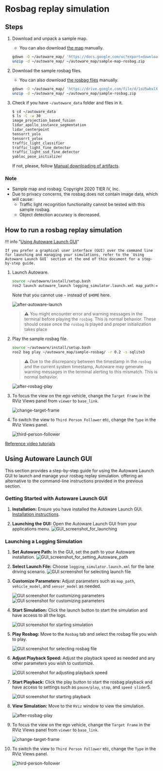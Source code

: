 # Rosbag replay simulation

## Steps

1. Download and unpack a sample map.

   - You can also download [the map](https://drive.google.com/file/d/1A-8BvYRX3DhSzkAnOcGWFw5T30xTlwZI/view?usp=sharing) manually.

   ```bash
   gdown -O ~/autoware_map/ 'https://docs.google.com/uc?export=download&id=1A-8BvYRX3DhSzkAnOcGWFw5T30xTlwZI'
   unzip -d ~/autoware_map/ ~/autoware_map/sample-map-rosbag.zip
   ```

2. Download the sample rosbag files.

   - You can also download [the rosbag files](https://drive.google.com/file/d/1sU5wbxlXAfHIksuHjP3PyI2UVED8lZkP/view?usp=sharing) manually.

   ```bash
   gdown -O ~/autoware_map/ 'https://drive.google.com/file/d/1sU5wbxlXAfHIksuHjP3PyI2UVED8lZkP'
   unzip -d ~/autoware_map/ ~/autoware_map/sample-rosbag.zip
   ```

3. Check if you have `~/autoware_data` folder and files in it.

   ```bash
   $ cd ~/autoware_data
   $ ls -C -w 30
   image_projection_based_fusion
   lidar_apollo_instance_segmentation
   lidar_centerpoint
   tensorrt_yolo
   tensorrt_yolox
   traffic_light_classifier
   traffic_light_fine_detector
   traffic_light_ssd_fine_detector
   yabloc_pose_initializer
   ```

   If not, please, follow [Manual downloading of artifacts](https://github.com/autowarefoundation/autoware/tree/main/ansible/roles/artifacts).

### Note

- Sample map and rosbag: Copyright 2020 TIER IV, Inc.
- Due to privacy concerns, the rosbag does not contain image data, which will cause:
  - Traffic light recognition functionality cannot be tested with this sample rosbag.
  - Object detection accuracy is decreased.

## How to run a rosbag replay simulation

!!! info "[Using Autoware Launch GUI](#using-autoware-launch-gui)"

    If you prefer a graphical user interface (GUI) over the command line for launching and managing your simulations, refer to the `Using Autoware Launch GUI` section at the end of this document for a step-by-step guide.

1.  Launch Autoware.

    ```sh
    source ~/autoware/install/setup.bash
    ros2 launch autoware_launch logging_simulator.launch.xml map_path:=$HOME/autoware_map/sample-map-rosbag vehicle_model:=sample_vehicle sensor_model:=sample_sensor_kit
    ```

    Note that you cannot use `~` instead of `$HOME` here.

    ![after-autoware-launch](images/rosbag-replay/after-autoware-launch.png)

    > ⚠️ You might encounter error and warning messages in the terminal before playing the `rosbag`. This is normal behavior. These should cease once the `rosbag` is played and proper initialization takes place

2.  Play the sample rosbag file.

    ```sh
    source ~/autoware/install/setup.bash
    ros2 bag play ~/autoware_map/sample-rosbag/ -r 0.2 -s sqlite3
    ```

    > ⚠️ Due to the discrepancy between the timestamp in the `rosbag` and the current system timestamp, Autoware may generate warning messages in the terminal alerting to this mismatch. This is normal behavior.

    ![after-rosbag-play](images/rosbag-replay/after-rosbag-play.png)

3.  To focus the view on the ego vehicle, change the `Target Frame` in the RViz Views panel from `viewer` to `base_link`.

    ![change-target-frame](images/rosbag-replay/change-target-frame.png)

4.  To switch the view to `Third Person Follower` etc, change the `Type` in the RViz Views panel.

    ![third-person-follower](images/rosbag-replay/third-person-follower.png)

[Reference video tutorials](https://drive.google.com/file/d/12D6aSC1Y3Kf7STtEPWG5RYynxKdVcPrc/view?usp=sharing)

## Using Autoware Launch GUI

This section provides a step-by-step guide for using the Autoware Launch GUI to launch and manage your rosbag replay simulation. offering an alternative to the command-line instructions provided in the previous section.

### Getting Started with Autoware Launch GUI

1. **Installation:** Ensure you have installed the Autoware Launch GUI. [Installation instructions](https://github.com/autowarefoundation/autoware-launch-gui#installation).

2. **Launching the GUI:** Open the Autoware Launch GUI from your applications menu.
   ![GUI_screenshot_for_launching](images/rosbag-replay/launch-gui/launch_gui_main.png)

### Launching a Logging Simulation

1. **Set Autoware Path:** In the GUI, set the path to your Autoware installation.
   ![GUI_screenshot_for_setting_Autoware_path](images/rosbag-replay/launch-gui/launch_gui_setup.png)
2. **Select Launch File:** Choose `logging_simulator.launch.xml` for the lane driving scenario.
   ![GUI screenshot for selecting launch file](images/rosbag-replay/launch-gui/selecting_launch_file.png)
3. **Customize Parameters:** Adjust parameters such as `map_path`, `vehicle_model`, and `sensor_model` as needed.

   ![GUI screenshot for customizing parameters](images/rosbag-replay/launch-gui/customizing-parameters1.png)
   ![GUI screenshot for customizing parameters](images/rosbag-replay/launch-gui/customizing-parameters2.png)

4. **Start Simulation:** Click the launch button to start the simulation and have access to all the logs.

   ![GUI screenshot for starting simulation](images/rosbag-replay/launch-gui/starting_simulation.png)

5. **Play Rosbag:** Move to the `Rosbag` tab and select the rosbag file you wish to play.

   ![GUI screenshot for selecting rosbag file](images/rosbag-replay/launch-gui/selecting_rosbag_file.png)

6. **Adjust Playback Speed:** Adjust the playback speed as needed and any other parameters you wish to customize.

   ![GUI screenshot for adjusting playback speed](images/rosbag-replay/launch-gui/adjusting_flags.png)

7. **Start Playback:** Click the play button to start the rosbag playback and have access to settings such as `pause/play`, `stop`, and `speed slider`5.

   ![GUI screenshot for starting playback](images/rosbag-replay/launch-gui/starting_playback.png)

8. **View Simulation:** Move to the `RViz` window to view the simulation.

   ![after-rosbag-play](images/rosbag-replay/after-rosbag-play.png)

9. To focus the view on the ego vehicle, change the `Target Frame` in the RViz Views panel from `viewer` to `base_link`.

   ![change-target-frame](images/rosbag-replay/change-target-frame.png)

10. To switch the view to `Third Person Follower` etc, change the `Type` in the RViz Views panel.

    ![third-person-follower](images/rosbag-replay/third-person-follower.png)
